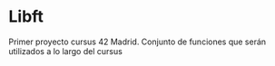 # Libft
Primer proyecto cursus 42 Madrid. Conjunto de funciones que serán utilizados a lo largo del cursus
